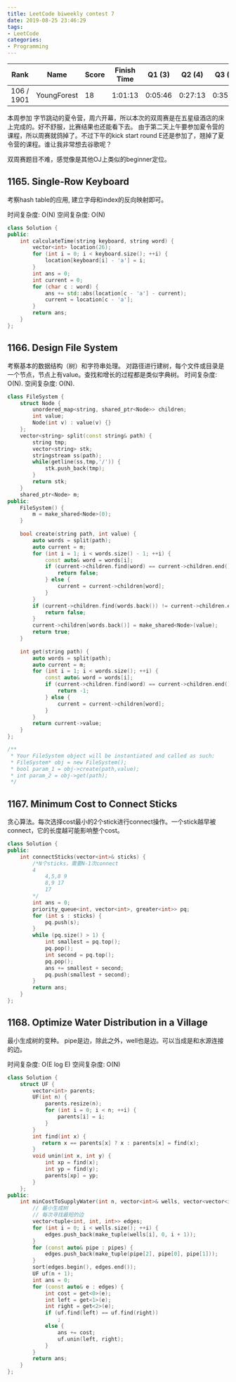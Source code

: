 ```yaml
---
title: LeetCode biweekly contest 7
date: 2019-08-25 23:46:29
tags:
- LeetCode
categories:
- Programming
---
```


| Rank |	Name |	Score |	Finish Time | 	Q1 (3) |	Q2 (4) |	Q3 (5) |	Q4 (6)|
|--|--|--|--|--|--|--|--|
| 106 / 1901 |	YoungForest | 18 | 1:01:13 | 0:05:46 | 0:27:13 | 0:35:34  | 1:01:13 |

本周参加 字节跳动的夏令营，周六开幕，所以本次的双周赛是在五星级酒店的床上完成的。好不舒服，比赛结果也还能看下去。
由于第二天上午要参加夏令营的课程，所以周赛就鸽掉了。不过下午的kick start round E还是参加了，翘掉了夏令营的课程。谁让我非常想去谷歌呢？

双周赛题目不难，感觉像是其他OJ上类似的beginner定位。

## 1165. Single-Row Keyboard

考察hash table的应用, 建立字母和index的反向映射即可。

时间复杂度: O(N)
空间复杂度: O(N)

```cpp
class Solution {
public:
    int calculateTime(string keyboard, string word) {
        vector<int> location(26);
        for (int i = 0; i < keyboard.size(); ++i) {
            location[keyboard[i] - 'a'] = i;
        }
        int ans = 0;
        int current = 0;
        for (char c : word) {
            ans += std::abs(location[c - 'a'] - current);
            current = location[c - 'a'];
        }
        return ans;
    }
};
```

## 1166. Design File System

考察基本的数据结构（树）和字符串处理。
对路径进行建树，每个文件或目录是一个节点，节点上有value。查找和增长的过程都是类似字典树。
时间复杂度: O(N).
空间复杂度: O(N).

```cpp
class FileSystem {
    struct Node {
        unordered_map<string, shared_ptr<Node>> children;
        int value;
        Node(int v) : value(v) {}
    };
    vector<string> split(const string& path) {
        string tmp;
        vector<string> stk;
        stringstream ss(path);
        while(getline(ss,tmp,'/')) {
            stk.push_back(tmp);
        }
        return stk;
    }
    shared_ptr<Node> m;
public:
    FileSystem() {
        m = make_shared<Node>(0);
    }
    
    bool create(string path, int value) {
        auto words = split(path);
        auto current = m;
        for (int i = 1; i < words.size() - 1; ++i) {
            const auto& word = words[i];
            if (current->children.find(word) == current->children.end()) {
                return false;
            } else {
                current = current->children[word];
            }
        }
        if (current->children.find(words.back()) != current->children.end()) {
            return false;
        }
        current->children[words.back()] = make_shared<Node>(value);
        return true;
    }
    
    int get(string path) {
        auto words = split(path);
        auto current = m;
        for (int i = 1; i < words.size(); ++i) {
            const auto& word = words[i];
            if (current->children.find(word) == current->children.end()) {
                return -1;
            } else {
                current = current->children[word];
            }
        }
        return current->value;
    }
};

/**
 * Your FileSystem object will be instantiated and called as such:
 * FileSystem* obj = new FileSystem();
 * bool param_1 = obj->create(path,value);
 * int param_2 = obj->get(path);
 */
```

## 1167. Minimum Cost to Connect Sticks

贪心算法。每次选择cost最小的2个stick进行connect操作。一个stick越早被connect，它的长度越可能影响整个cost。

```cpp
class Solution {
public:
    int connectSticks(vector<int>& sticks) {
        /*N个sticks，需要N-1次connect
        4
            4,5,8 9
            8,9 17
            17
        */
        int ans = 0;
        priority_queue<int, vector<int>, greater<int>> pq;
        for (int s : sticks) {
            pq.push(s);
        }
        while (pq.size() > 1) {
            int smallest = pq.top();
            pq.pop();
            int second = pq.top();
            pq.pop();
            ans += smallest + second;
            pq.push(smallest + second);
        }
        return ans;
    }
};
```

## 1168. Optimize Water Distribution in a Village

最小生成树的变种。
pipe是边，除此之外，well也是边。可以当成是和水源连接的边。

时间复杂度: O(E log E)
空间复杂度: O(N)

```cpp
class Solution {
    struct UF {
        vector<int> parents;
        UF(int n) {
            parents.resize(n);
            for (int i = 0; i < n; ++i) {
                parents[i] = i;
            }
        }
        int find(int x) {
           return x == parents[x] ? x : parents[x] = find(x);
        }
        void unin(int x, int y) {
            int xp = find(x);
            int yp = find(y);
            parents[xp] = yp;
        }
    };
public:
    int minCostToSupplyWater(int n, vector<int>& wells, vector<vector<int>>& pipes) {
        // 最小生成树
        // 每次寻找最短的边
        vector<tuple<int, int, int>> edges;
        for (int i = 0; i < wells.size(); ++i) {
            edges.push_back(make_tuple(wells[i], 0, i + 1));
        }
        for (const auto& pipe : pipes) {
            edges.push_back(make_tuple(pipe[2], pipe[0], pipe[1]));
        }
        sort(edges.begin(), edges.end());
        UF uf(n + 1);
        int ans = 0;
        for (const auto& e : edges) {
            int cost = get<0>(e);
            int left = get<1>(e);
            int right = get<2>(e);
            if (uf.find(left) == uf.find(right))
                ;
            else {
                ans += cost;
                uf.unin(left, right);
            }
        }
        return ans;
    }
};
```